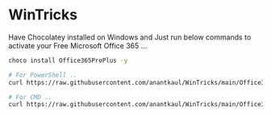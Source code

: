 # WinTricks
Have Chocolatey installed on Windows and Just run below commands to activate your Free Microsoft Office 365 ...
```sh
choco install Office365ProPlus -y

# For PowerShell ..
curl https://raw.githubusercontent.com/anantkaul/WinTricks/main/Office365-Activation.cmd -o Office365-Activation.cmd; Office365-Activation.cmd; rm Office365-Activation.cmd

# For CMD ..
curl https://raw.githubusercontent.com/anantkaul/WinTricks/main/Office365-Activation.cmd -o Office365-Activation.cmd && Office365-Activation.cmd && del Office365-Activation.cmd
```
